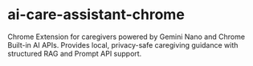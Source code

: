 # ai-care-assistant-chrome
Chrome Extension for caregivers powered by Gemini Nano and Chrome Built-in AI APIs. Provides local, privacy-safe caregiving guidance with structured RAG and Prompt API support.
